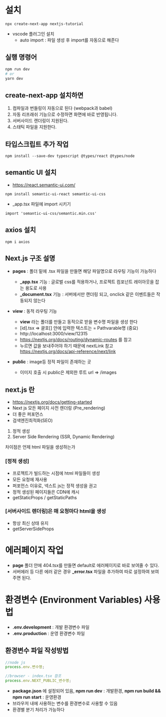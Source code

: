 # 설치

```
npx create-next-app nextjs-tutorial
```

- vscode 플러그인 설치
  - auto import : 파일 생성 후 import를 자동으로 해준다

## 실행 명령어

```bash
npm run dev
# or
yarn dev
```

## create-next-app 설치하면

1. 컴파일과 번들링이 자동으로 된다 (webpack과 babel)
2. 자동 리프래쉬 기능으로 수정하면 화면에 바로 반영됩니다.
3. 서버사이드 랜더링이 지원된다.
4. 스태틱 파일을 지원한다.

## 타입스크립트 추가 작업

```
npm install --save-dev typescript @types/react @types/node
```

## semantic UI 설치

- https://react.semantic-ui.com/

```
npm install semantic-ui-react semantic-ui-css
```

- \_app.tsx 파일에 import 시키기

```
import 'semantic-ui-css/semantic.min.css'
```

## axios 설치

```
npm i axios
```

## Next.js 구조 설명

- **pages** : 폴더 밑에 .tsx 파일을 만들면 해당 파일명으로 라우팅 기능이 가능하다
  - **\_app.tsx** 기능 : 글로벌 css를 적용하거나, 프로젝트 컴포넌트 레이아웃을 잡는 용도로 사용
  - **\_document.tsx** 기능 : 서버에서만 랜더링 되고, onclick 같은 이벤트들은 작동되지 않는다
- **view** : 동적 라우팅 기능

  - **view** 라는 폴더를 만들고 동적으로 받을 변수명 파일을 생성 한다
  - [id].tsx => 괄호[] 안에 입력한 텍스트는 = Pathvarable명 (중요)
  - http://localhost:3000/view/12315
  - https://nextjs.org/docs/routing/dynamic-routes 를 참고
  - 누르면 값을 보내주어야 하기 때문에 nextLink 참고 https://nextjs.org/docs/api-reference/next/link

- **public** : image등 정적 파일이 존재하는 곳
  - 이미지 호출 시 public은 제외한 루트 url => /images

## next.js 란

- https://nextjs.org/docs/getting-started
- Next js 모든 페이지 사전 렌더링 (Pre_rendering)
- 더 좋은 퍼포먼스
- 검색엔진최적화(SEO)

1. 정적 생성
2. Server Side Rendering (SSR, Dynamic Rendering)

차이점은 언제 html 파일을 생성하는가

### [정적 생성]

- 프로젝트가 빌드하는 시점에 html 파일들이 생성
- 모든 요청에 재사용
- 퍼포먼스 이유로, 넥스트 js는 정적 생성을 권고
- 정적 생성된 페이지들은 CDN에 캐시
- getStaticProps / getStaticPaths

### [서버사이드 렌더링]은 매 요청마다 html을 생성

- 항상 최신 상태 유지
- getServerSideProps

# 에러페이지 작업

- **page** 폴더 안에 404.tsx를 만들면 default로 에러페이지로 바로 보여줄 수 있다.
- 서버에러 등 다른 에러 같은 경우 **\_error.tsx** 파일을 추가하여 따로 설정하여 보여주면 된다.

# 환경변수 (Environment Variables) 사용법

- **.env.development** : 개발 환경변수 파일
- **.env.production** : 운영 환경변수 파일

## 환경변수 파일 작성방법

```javascript
//node js
process.env.변수명;

//browser - index.tsx 참조
process.env.NEXT_PUBLIC_변수명;
```

- **package.json** 에 설정되어 있음, **npm run dev** : 개발환경, **npm run build && npm run start** : 운영환경
- 브라우저 내에 사용하는 변수를 환경변수로 사용할 수 있음
- 환경별 분기 처리가 가능하다

